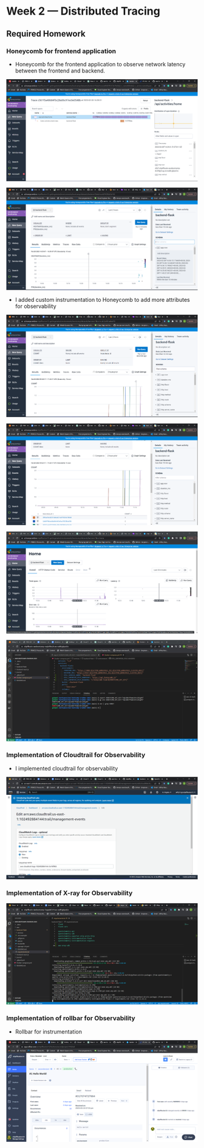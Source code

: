 # Week 2 — Distributed Tracing

## Required Homework

### Honeycomb for frontend application

- Honeycomb for the frontend application to observe network latency between the frontend and backend.

![Honeycomb observability](Assets/honeycomb7.png)

![Honeycomb observability](Assets/Honeycomb1.png)

- I added custom instrumentation to Honeycomb to add more attributes for observability

![Honeycomb observability](Assets/honeycomb2.png)

![Honeycomb observability](Assets/honeycomb3.png)

![Honeycomb observability](Assets/honeycomb4.png)

![Honeycomb observability](Assets/honeycomb5.png)

### Implementation of Cloudtrail for Observability

- I implemented cloudtrail for observability

![CloudTrail observability](Assets/cloudtrail.png)

### Implementation of X-ray for Observability

![X-ray observability](Assets/x-ray.png)

### Implementation of rollbar for Observability

- Rollbar for instrumentation

![Rollbar observability](Assets/rollbar.png)
